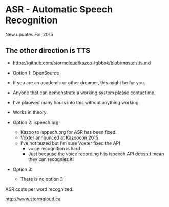 # ASR - Automatic Speech Recognition

New updates Fall 2015
 
## The other direction is TTS 
  * https://github.com/stormqloud/kazoo-tgbbok/blob/master/tts.md

* Option 1: OpenSource
 * If you are an academic or other dreamer, this might be for you.  
 * Anyone that can demonstrate a working system please contact me.
 * I've plaowed many hours into this without anything working.
 * Works in theory.

* Option 2: ispeech.org
  * Kazoo to isppech.org for ASR has been fixed.
  * Voxter announced at Kazoocon 2015
  * I've not tested but I'm sure Voxter fixed the API
    * voice recognition is hard
    * Just because the voice recording hits ispeech API doesn;t mean they can recogniez it!

* Option 3:
  *  There is no option 3 

ASR costs per word recognized.

http://www.stormqloud.ca
